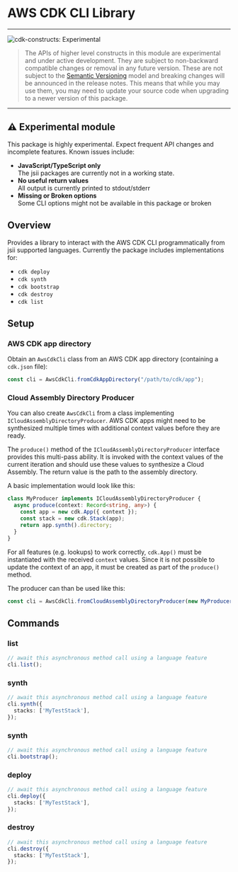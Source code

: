 # AWS CDK CLI Library
<!--BEGIN STABILITY BANNER-->

---

![cdk-constructs: Experimental](https://img.shields.io/badge/cdk--constructs-experimental-important.svg?style=for-the-badge)

> The APIs of higher level constructs in this module are experimental and under active development.
> They are subject to non-backward compatible changes or removal in any future version. These are
> not subject to the [Semantic Versioning](https://semver.org/) model and breaking changes will be
> announced in the release notes. This means that while you may use them, you may need to update
> your source code when upgrading to a newer version of this package.

---

<!--END STABILITY BANNER-->

## ⚠️ Experimental module

This package is highly experimental. Expect frequent API changes and incomplete features.
Known issues include:

- **JavaScript/TypeScript only**\
  The jsii packages are currently not in a working state.
- **No useful return values**\
  All output is currently printed to stdout/stderr
- **Missing or Broken options**\
  Some CLI options might not be available in this package or broken

## Overview

Provides a library to interact with the AWS CDK CLI programmatically from jsii supported languages.
Currently the package includes implementations for:

- `cdk deploy`
- `cdk synth`
- `cdk bootstrap`
- `cdk destroy`
- `cdk list`

## Setup

### AWS CDK app directory

Obtain an `AwsCdkCli` class from an AWS CDK app directory (containing a `cdk.json` file):

```ts fixture=imports
const cli = AwsCdkCli.fromCdkAppDirectory("/path/to/cdk/app");
```

### Cloud Assembly Directory Producer

You can also create `AwsCdkCli` from a class implementing `ICloudAssemblyDirectoryProducer`.
AWS CDK apps might need to be synthesized multiple times with additional context values before they are ready.

The `produce()` method of the `ICloudAssemblyDirectoryProducer` interface provides this multi-pass ability.
It is invoked with the context values of the current iteration and should use these values to synthesize a Cloud Assembly.
The return value is the path to the assembly directory.

A basic implementation would look like this:

```ts fixture=imports
class MyProducer implements ICloudAssemblyDirectoryProducer {
  async produce(context: Record<string, any>) {
    const app = new cdk.App({ context });
    const stack = new cdk.Stack(app);
    return app.synth().directory;
  }
}
```

For all features (e.g. lookups) to work correctly, `cdk.App()` must be instantiated with the received `context` values.
Since it is not possible to update the context of an app, it must be created as part of the `produce()` method.

The producer can than be used like this:

```ts fixture=producer
const cli = AwsCdkCli.fromCloudAssemblyDirectoryProducer(new MyProducer());
```

## Commands

### list

```ts
// await this asynchronous method call using a language feature
cli.list();
```

### synth

```ts
// await this asynchronous method call using a language feature
cli.synth({
  stacks: ['MyTestStack'],
});
```

### synth

```ts
// await this asynchronous method call using a language feature
cli.bootstrap();
```

### deploy

```ts
// await this asynchronous method call using a language feature
cli.deploy({
  stacks: ['MyTestStack'],
});
```

### destroy

```ts
// await this asynchronous method call using a language feature
cli.destroy({
  stacks: ['MyTestStack'],
});
```

